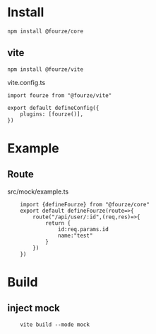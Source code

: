 # Install

`npm install @fourze/core`

## vite

`npm install @fourze/vite`

vite.config.ts

```
import fourze from "@fourze/vite"

export default defineConfig({
    plugins: [fourze()],
})
```

# Example

## Route

src/mock/example.ts

```
    import {defineFourze} from "@fourze/core"
    export default defineFourze(route=>{
        route("/api/user/:id",(req,res)=>{
            return {
                id:req.params.id
                name:"test"
            }
        })
    })

```

# Build

## inject mock

```
    vite build --mode mock
```
